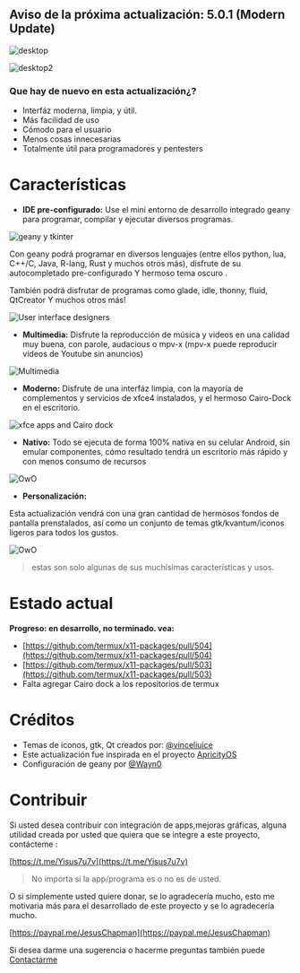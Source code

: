 ## Aviso de la próxima actualización: 5.0.1 (Modern Update)

![desktop](./desktop.png)

![desktop2](./extra.png)

### Que hay de nuevo en esta actualización¿?

- Interfáz moderna, limpia, y útil.
- Más facilidad de uso
- Cómodo para el usuario 
- Menos cosas innecesarias
- Totalmente útil para programadores y pentesters

# Características

- **IDE pre-configurado:**
Use el mini entorno de desarrollo integrado geany para programar, compilar y 
ejecutar diversos programas.

![geany y tkinter](./geany_and_tk.png)

Con geany podrá programar en diversos lenguajes (entre ellos python, lua, C++/C,
 Java, R-lang, Rust y muchos otros más), disfrute de su autocompletado pre-configurado
Y hermoso tema oscuro .

También podrá disfrutar de programas como glade, idle, thonny, fluid, QtCreator
Y muchos otros más!

![User interface designers](./gui_designers.png)

- **Multimedia:**
Disfrute la reproducción de música y videos en una calidad muy buena, con parole,
audacious o mpv-x (mpv-x puede reproducir videos de Youtube sin anuncios)

![Multimedia](media.png)

- **Moderno:**
Disfrute de una interfáz limpia, con la mayoría de complementos y servicios de xfce4
instalados, y el hermoso Cairo-Dock en el escritorio.

![xfce apps and Cairo dock](./applets.png)

- **Nativo:**
Todo se ejecuta de forma 100% nativa en su celular Android, sin emular componentes,
cómo resultado tendrá un escritorio más rápido y con menos consumo de recursos

![OwO](./native.png)

- **Personalización:**

Esta actualización vendrá con una gran cantidad de hermosos fondos de pantalla prenstalados,
así como un conjunto de temas gtk/kvantum/iconos ligeros para todos los gustos.

![OwO](./themes.png)

> estas son solo algunas de sus muchísimas características y usos.

# Estado actual

**Progreso: en desarrollo, no terminado. vea:**

- [https://github.com/termux/x11-packages/pull/504](https://github.com/termux/x11-packages/pull/504)
- [https://github.com/termux/x11-packages/pull/503](https://github.com/termux/x11-packages/pull/503)
- Falta agregar Cairo dock a los repositorios de termux

# Créditos

- Temas de iconos, gtk, Qt creados por: [@vinceliuice](https://github.com/vinceliuice)
- Este actualización fue inspirada en el proyecto [ApricityOS](https://apricityos.com/)
- Configuración de geany por [@Wayn0](https://github.com/Wayn0/geany-dark-scheme)

# Contribuir

Si usted desea contribuir con integración de apps,mejoras gráficas, alguna utilidad
creada por usted que quiera que se integre a este proyecto, contácteme :

[https://t.me/Yisus7u7v](https://t.me/Yisus7u7v)

> No importa si la app/programa es o no es de usted.

O si simplemente usted quiere donar, se lo agradecería mucho, esto me motivaria más
para el desarrollado de este proyecto y se lo agradecería mucho.

[https://paypal.me/JesusChapman](https://paypal.me/JesusChapman)

Si desea darme una sugerencia o hacerme preguntas también puede [Contactarme](https://t.me/Yisus7u7v)

